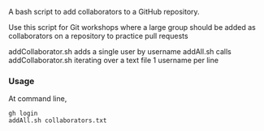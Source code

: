 A bash script to add collaborators to a GitHub repository.

Use this script for Git workshops where a large group should be added as collaborators on a repository to practice pull requests

addCollaborator.sh adds a single user by username
addAll.sh calls addCollaborator.sh iterating over a text file 1 username per line

### Usage
At command line, 
```
gh login
addAll.sh collaborators.txt
```
